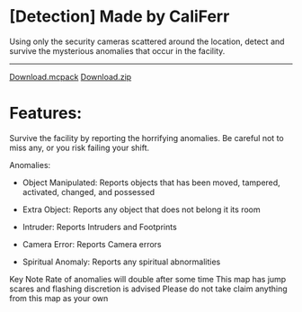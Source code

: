 # [Detection] Made by CaliFerr
Using only the security cameras scattered around the location, detect and survive the mysterious anomalies that occur in the facility. 
***
[Download.mcpack](https://github.com/CaliFerr/detection/blob/main/%C2%A74%C2%A7lDetection.mcworld)
[Download.zip](https://github.com/CaliFerr/detection/blob/main/%C2%A74%C2%A7lDetection.zip)

# Features:
Survive the facility by reporting the horrifying anomalies. Be careful not to miss any, or you risk failing your shift.  

Anomalies:

- Object Manipulated: Reports objects that has been moved, tampered, activated, changed, and possessed

- Extra Object: Reports any object that does not belong it its room

- Intruder: Reports Intruders and Footprints

- Camera Error: Reports Camera errors

- Spiritual Anomaly: Reports any spiritual abnormalities


Key Note
Rate of anomalies will double after some time
This map has jump scares and flashing discretion is advised
Please do not take claim anything from this map as your own

